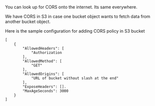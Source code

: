 You can look up for CORS onto the internet. Its same everywhere.

We have CORS in S3 in case one bucket object wants to fetch data from another bucket object.

Here is the sample configuration for adding CORS policy in S3 bucket

```
[
    {
        "AllowedHeaders": [
            "Authorization
        ],
        "AllowedMethod": [
            "GET"
        ],
        "AllowedOrigins": [
            "URL of bucket without slash at the end"
        ],
        "ExposeHeaders": [].
        "MaxAgeSeconds": 3000
    }
]
```